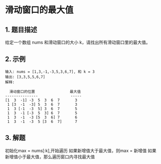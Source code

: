 # 滑动窗口的最大值

## 1. 题目描述
给定一个数组 nums 和滑动窗口的大小 k，请找出所有滑动窗口里的最大值。


## 2. 示例
```
输入: nums = [1,3,-1,-3,5,3,6,7], 和 k = 3
输出: [3,3,5,5,6,7] 
解释: 

  滑动窗口的位置                最大值
---------------               -----
[1  3  -1] -3  5  3  6  7       3
 1 [3  -1  -3] 5  3  6  7       3
 1  3 [-1  -3  5] 3  6  7       5
 1  3  -1 [-3  5  3] 6  7       5
 1  3  -1  -3 [5  3  6] 7       6
 1  3  -1  -3  5 [3  6  7]      7
```

## 3. 解题
初始化max = nums[:k],开始遍历
如果新增值大于最大值，则max = 新增值
如果新增值小于最大值，那么遍历窗口内寻找最大值